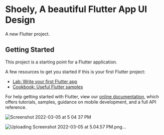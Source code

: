 # Shoely, A beautiful Flutter App UI Design

A new Flutter project.

## Getting Started

This project is a starting point for a Flutter application.

A few resources to get you started if this is your first Flutter project:

- [Lab: Write your first Flutter app](https://flutter.dev/docs/get-started/codelab)
- [Cookbook: Useful Flutter samples](https://flutter.dev/docs/cookbook)

For help getting started with Flutter, view our
[online documentation](https://flutter.dev/docs), which offers tutorials,
samples, guidance on mobile development, and a full API reference.


![Screenshot 2022-03-05 at 5 04 37 PM](https://user-images.githubusercontent.com/62956793/156882222-109d8feb-a55c-4840-91ae-4147da07dcf8.png)

![Uploading Screenshot 2022-03-05 at 5.04.57 PM.png…]()






